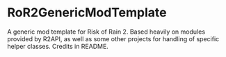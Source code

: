 # RoR2GenericModTemplate
 A generic mod template for Risk of Rain 2. Based heavily on modules provided by R2API, as well as some other projects for handling of specific helper classes. Credits in README.

